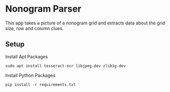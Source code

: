 # Nonogram Parser

This app takes a picture of a nonogram grid and extracts data about the grid size, row and column clues.

## Setup

Install Apt Packages

`sudo apt install tesseract-ocr libjpeg-dev zlib1g-dev`

Install Python Packages

`pip install -r requirements.txt`